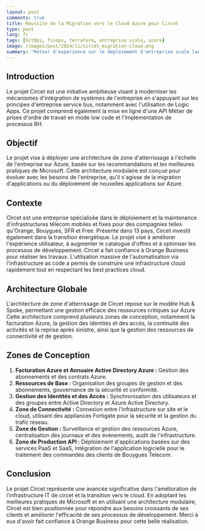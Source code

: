 ```yaml
---
layout: post
comments: true
title: Réussite de la Migration vers le Cloud Azure pour Circet
type: post
lang: fr
tags: [GitOps, finops, terraform, entreprise scale, azure]
image: /images/post/2024/11/circet-migration-cloud.png
summary: "Retour d'experience sur le déploiement d'entreprise scale landing zone"
---
```

## Introduction
Le projet Circet est une initiative ambitieuse visant à moderniser les mécanismes d'intégration de systèmes de l'entreprise en s'appuyant sur les principes d'entreprise service bus,
 notamment avec l'utilisation de Logic Apps. Ce projet comprend également la mise en ligne d'une API Métier de prises d'ordre de travail en mode low code et l'implémentation de processus RH.

## Objectif
Le projet vise à déployer une architecture de zone d'atterrissage à l'échelle de l'entreprise sur Azure, basée sur les recommandations et les meilleures pratiques de Microsoft.
Cette architecture modulaire est conçue pour évoluer avec les besoins de l'entreprise, qu'il s'agisse de la migration d'applications ou du déploiement de nouvelles applications sur Azure.

## Contexte
Circet est une entreprise spécialisée dans le déploiement et la maintenance d'infrastructures télécom mobiles et fixes pour des compagnies telles qu'Orange, Bouygues, SFR et Free.
Présente dans 13 pays, Circet investit également dans la transition énergétique. Le projet vise à améliorer l'expérience utilisateur, à augmenter le catalogue d'offres et à optimiser les processus de développement.
Circet a fait confiance à Orange Business pour réaliser les travaux. L'utilisation massive de l'automatisation via l'infrastructure as code a permis de construire une infrastructure cloud rapidement tout en respectant les best practices cloud.

## Architecture Globale
L'architecture de zone d'atterrissage de Circet repose sur le modèle Hub & Spoke, permettant une gestion efficace des ressources critiques sur Azure 
Cette architecture comprend plusieurs zones de conception, notamment la facturation Azure, la gestion des identités et des accès,
la continuité des activités et la reprise après sinistre, ainsi que la gestion des ressources de connectivité et de gestion.

## Zones de Conception
1. **Facturation Azure et Annuaire Active Directory Azure :** Gestion des abonnements et des contrats Azure.
2. **Ressources de Base :** Organisation des groupes de gestion et des abonnements, gouvernance de la sécurité et conformité.
3. **Gestion des Identités et des Accès :** Synchronisation des utilisateurs et des groupes entre Active Directory et Azure Active Directory.
4. **Zone de Connectivité :** Connexion entre l'infrastructure sur site et le cloud, utilisant des appliances Fortigate pour la sécurité et la gestion du trafic réseau.
5. **Zone de Gestion :** Surveillance et gestion des ressources Azure, centralisation des journaux et des événements, audit de l'infrastructure.
6. **Zone de Production API :** Déploiement d'applications basées sur des services PaaS et SaaS, intégration de l'application logicielle pour le traitement des commandes des clients de Bouygues Telecom.

## Conclusion
Le projet Circet représente une avancée significative dans l'amélioration de l'infrastructure IT de circet et la transition vers le cloud. En adoptant les meilleures pratiques de Microsoft et en utilisant une architecture modulaire,
Circet est bien positionnée pour répondre aux besoins croissants de ses clients et améliorer l'efficacité de ses processus de développement. Merci à eux d'avoir fait confiance à Orange Business pour cette belle réalisation.